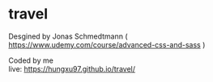 # travel
Desgined by Jonas Schmedtmann ( https://www.udemy.com/course/advanced-css-and-sass )

Coded by me <br>
live: https://hungxu97.github.io/travel/
